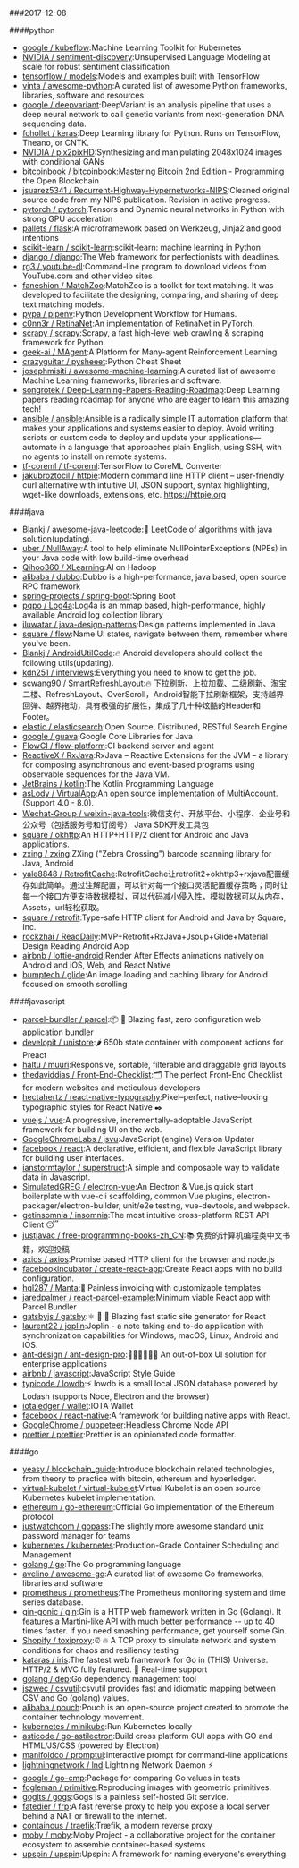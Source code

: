 ###2017-12-08

####python
* [google / kubeflow](https://github.com/google/kubeflow):Machine Learning Toolkit for Kubernetes
* [NVIDIA / sentiment-discovery](https://github.com/NVIDIA/sentiment-discovery):Unsupervised Language Modeling at scale for robust sentiment classification
* [tensorflow / models](https://github.com/tensorflow/models):Models and examples built with TensorFlow
* [vinta / awesome-python](https://github.com/vinta/awesome-python):A curated list of awesome Python frameworks, libraries, software and resources
* [google / deepvariant](https://github.com/google/deepvariant):DeepVariant is an analysis pipeline that uses a deep neural network to call genetic variants from next-generation DNA sequencing data.
* [fchollet / keras](https://github.com/fchollet/keras):Deep Learning library for Python. Runs on TensorFlow, Theano, or CNTK.
* [NVIDIA / pix2pixHD](https://github.com/NVIDIA/pix2pixHD):Synthesizing and manipulating 2048x1024 images with conditional GANs
* [bitcoinbook / bitcoinbook](https://github.com/bitcoinbook/bitcoinbook):Mastering Bitcoin 2nd Edition - Programming the Open Blockchain
* [jsuarez5341 / Recurrent-Highway-Hypernetworks-NIPS](https://github.com/jsuarez5341/Recurrent-Highway-Hypernetworks-NIPS):Cleaned original source code from my NIPS publication. Revision in active progress.
* [pytorch / pytorch](https://github.com/pytorch/pytorch):Tensors and Dynamic neural networks in Python with strong GPU acceleration
* [pallets / flask](https://github.com/pallets/flask):A microframework based on Werkzeug, Jinja2 and good intentions
* [scikit-learn / scikit-learn](https://github.com/scikit-learn/scikit-learn):scikit-learn: machine learning in Python
* [django / django](https://github.com/django/django):The Web framework for perfectionists with deadlines.
* [rg3 / youtube-dl](https://github.com/rg3/youtube-dl):Command-line program to download videos from YouTube.com and other video sites
* [faneshion / MatchZoo](https://github.com/faneshion/MatchZoo):MatchZoo is a toolkit for text matching. It was developed to facilitate the designing, comparing, and sharing of deep text matching models.
* [pypa / pipenv](https://github.com/pypa/pipenv):Python Development Workflow for Humans.
* [c0nn3r / RetinaNet](https://github.com/c0nn3r/RetinaNet):An implementation of RetinaNet in PyTorch.
* [scrapy / scrapy](https://github.com/scrapy/scrapy):Scrapy, a fast high-level web crawling & scraping framework for Python.
* [geek-ai / MAgent](https://github.com/geek-ai/MAgent):A Platform for Many-agent Reinforcement Learning
* [crazyguitar / pysheeet](https://github.com/crazyguitar/pysheeet):Python Cheat Sheet
* [josephmisiti / awesome-machine-learning](https://github.com/josephmisiti/awesome-machine-learning):A curated list of awesome Machine Learning frameworks, libraries and software.
* [songrotek / Deep-Learning-Papers-Reading-Roadmap](https://github.com/songrotek/Deep-Learning-Papers-Reading-Roadmap):Deep Learning papers reading roadmap for anyone who are eager to learn this amazing tech!
* [ansible / ansible](https://github.com/ansible/ansible):Ansible is a radically simple IT automation platform that makes your applications and systems easier to deploy. Avoid writing scripts or custom code to deploy and update your applications— automate in a language that approaches plain English, using SSH, with no agents to install on remote systems.
* [tf-coreml / tf-coreml](https://github.com/tf-coreml/tf-coreml):TensorFlow to CoreML Converter
* [jakubroztocil / httpie](https://github.com/jakubroztocil/httpie):Modern command line HTTP client – user-friendly curl alternative with intuitive UI, JSON support, syntax highlighting, wget-like downloads, extensions, etc. https://httpie.org

####java
* [Blankj / awesome-java-leetcode](https://github.com/Blankj/awesome-java-leetcode):👑 LeetCode of algorithms with java solution(updating).
* [uber / NullAway](https://github.com/uber/NullAway):A tool to help eliminate NullPointerExceptions (NPEs) in your Java code with low build-time overhead
* [Qihoo360 / XLearning](https://github.com/Qihoo360/XLearning):AI on Hadoop
* [alibaba / dubbo](https://github.com/alibaba/dubbo):Dubbo is a high-performance, java based, open source RPC framework
* [spring-projects / spring-boot](https://github.com/spring-projects/spring-boot):Spring Boot
* [pqpo / Log4a](https://github.com/pqpo/Log4a):Log4a is an mmap based, high-performance, highly available Android log collection library
* [iluwatar / java-design-patterns](https://github.com/iluwatar/java-design-patterns):Design patterns implemented in Java
* [square / flow](https://github.com/square/flow):Name UI states, navigate between them, remember where you've been.
* [Blankj / AndroidUtilCode](https://github.com/Blankj/AndroidUtilCode):🔥 Android developers should collect the following utils(updating).
* [kdn251 / interviews](https://github.com/kdn251/interviews):Everything you need to know to get the job.
* [scwang90 / SmartRefreshLayout](https://github.com/scwang90/SmartRefreshLayout):🔥 下拉刷新、上拉加载、二级刷新、淘宝二楼、RefreshLayout、OverScroll，Android智能下拉刷新框架，支持越界回弹、越界拖动，具有极强的扩展性，集成了几十种炫酷的Header和 Footer。
* [elastic / elasticsearch](https://github.com/elastic/elasticsearch):Open Source, Distributed, RESTful Search Engine
* [google / guava](https://github.com/google/guava):Google Core Libraries for Java
* [FlowCI / flow-platform](https://github.com/FlowCI/flow-platform):CI backend server and agent
* [ReactiveX / RxJava](https://github.com/ReactiveX/RxJava):RxJava – Reactive Extensions for the JVM – a library for composing asynchronous and event-based programs using observable sequences for the Java VM.
* [JetBrains / kotlin](https://github.com/JetBrains/kotlin):The Kotlin Programming Language
* [asLody / VirtualApp](https://github.com/asLody/VirtualApp):An open source implementation of MultiAccount.(Support 4.0 - 8.0).
* [Wechat-Group / weixin-java-tools](https://github.com/Wechat-Group/weixin-java-tools):微信支付、开放平台、小程序、企业号和公众号（包括服务号和订阅号） Java SDK开发工具包
* [square / okhttp](https://github.com/square/okhttp):An HTTP+HTTP/2 client for Android and Java applications.
* [zxing / zxing](https://github.com/zxing/zxing):ZXing ("Zebra Crossing") barcode scanning library for Java, Android
* [yale8848 / RetrofitCache](https://github.com/yale8848/RetrofitCache):RetrofitCache让retrofit2+okhttp3+rxjava配置缓存如此简单。通过注解配置，可以针对每一个接口灵活配置缓存策略；同时让每一个接口方便支持数据模拟，可以代码减小侵入性，模拟数据可以从内存，Assets，url轻松获取。
* [square / retrofit](https://github.com/square/retrofit):Type-safe HTTP client for Android and Java by Square, Inc.
* [rockzhai / ReadDaily](https://github.com/rockzhai/ReadDaily):MVP+Retrofit+RxJava+Jsoup+Glide+Material Design Reading Android App
* [airbnb / lottie-android](https://github.com/airbnb/lottie-android):Render After Effects animations natively on Android and iOS, Web, and React Native
* [bumptech / glide](https://github.com/bumptech/glide):An image loading and caching library for Android focused on smooth scrolling

####javascript
* [parcel-bundler / parcel](https://github.com/parcel-bundler/parcel):📦 🚀 Blazing fast, zero configuration web application bundler
* [developit / unistore](https://github.com/developit/unistore):🌶 650b state container with component actions for Preact
* [haltu / muuri](https://github.com/haltu/muuri):Responsive, sortable, filterable and draggable grid layouts
* [thedaviddias / Front-End-Checklist](https://github.com/thedaviddias/Front-End-Checklist):🗂 The perfect Front-End Checklist for modern websites and meticulous developers
* [hectahertz / react-native-typography](https://github.com/hectahertz/react-native-typography):Pixel–perfect, native–looking typographic styles for React Native ✒️
* [vuejs / vue](https://github.com/vuejs/vue):A progressive, incrementally-adoptable JavaScript framework for building UI on the web.
* [GoogleChromeLabs / jsvu](https://github.com/GoogleChromeLabs/jsvu):JavaScript (engine) Version Updater
* [facebook / react](https://github.com/facebook/react):A declarative, efficient, and flexible JavaScript library for building user interfaces.
* [ianstormtaylor / superstruct](https://github.com/ianstormtaylor/superstruct):A simple and composable way to validate data in Javascript.
* [SimulatedGREG / electron-vue](https://github.com/SimulatedGREG/electron-vue):An Electron & Vue.js quick start boilerplate with vue-cli scaffolding, common Vue plugins, electron-packager/electron-builder, unit/e2e testing, vue-devtools, and webpack.
* [getinsomnia / insomnia](https://github.com/getinsomnia/insomnia):The most intuitive cross-platform REST API Client 😴
* [justjavac / free-programming-books-zh_CN](https://github.com/justjavac/free-programming-books-zh_CN):📚 免费的计算机编程类中文书籍，欢迎投稿
* [axios / axios](https://github.com/axios/axios):Promise based HTTP client for the browser and node.js
* [facebookincubator / create-react-app](https://github.com/facebookincubator/create-react-app):Create React apps with no build configuration.
* [hql287 / Manta](https://github.com/hql287/Manta):🎉 Painless invoicing with customizable templates
* [jaredpalmer / react-parcel-example](https://github.com/jaredpalmer/react-parcel-example):Minimum viable React app with Parcel Bundler
* [gatsbyjs / gatsby](https://github.com/gatsbyjs/gatsby):⚛️ 📄 🚀 Blazing fast static site generator for React
* [laurent22 / joplin](https://github.com/laurent22/joplin):Joplin - a note taking and to-do application with synchronization capabilities for Windows, macOS, Linux, Android and iOS.
* [ant-design / ant-design-pro](https://github.com/ant-design/ant-design-pro):👨🏻‍💻👩🏻‍💻 An out-of-box UI solution for enterprise applications
* [airbnb / javascript](https://github.com/airbnb/javascript):JavaScript Style Guide
* [typicode / lowdb](https://github.com/typicode/lowdb):⚡️ lowdb is a small local JSON database powered by Lodash (supports Node, Electron and the browser)
* [iotaledger / wallet](https://github.com/iotaledger/wallet):IOTA Wallet
* [facebook / react-native](https://github.com/facebook/react-native):A framework for building native apps with React.
* [GoogleChrome / puppeteer](https://github.com/GoogleChrome/puppeteer):Headless Chrome Node API
* [prettier / prettier](https://github.com/prettier/prettier):Prettier is an opinionated code formatter.

####go
* [yeasy / blockchain_guide](https://github.com/yeasy/blockchain_guide):Introduce blockchain related technologies, from theory to practice with bitcoin, ethereum and hyperledger.
* [virtual-kubelet / virtual-kubelet](https://github.com/virtual-kubelet/virtual-kubelet):Virtual Kubelet is an open source Kubernetes kubelet implementation.
* [ethereum / go-ethereum](https://github.com/ethereum/go-ethereum):Official Go implementation of the Ethereum protocol
* [justwatchcom / gopass](https://github.com/justwatchcom/gopass):The slightly more awesome standard unix password manager for teams
* [kubernetes / kubernetes](https://github.com/kubernetes/kubernetes):Production-Grade Container Scheduling and Management
* [golang / go](https://github.com/golang/go):The Go programming language
* [avelino / awesome-go](https://github.com/avelino/awesome-go):A curated list of awesome Go frameworks, libraries and software
* [prometheus / prometheus](https://github.com/prometheus/prometheus):The Prometheus monitoring system and time series database.
* [gin-gonic / gin](https://github.com/gin-gonic/gin):Gin is a HTTP web framework written in Go (Golang). It features a Martini-like API with much better performance -- up to 40 times faster. If you need smashing performance, get yourself some Gin.
* [Shopify / toxiproxy](https://github.com/Shopify/toxiproxy):⏰ 🔥 A TCP proxy to simulate network and system conditions for chaos and resiliency testing
* [kataras / iris](https://github.com/kataras/iris):The fastest web framework for Go in (THIS) Universe. HTTP/2 & MVC fully featured. 🎁 Real-time support
* [golang / dep](https://github.com/golang/dep):Go dependency management tool
* [jszwec / csvutil](https://github.com/jszwec/csvutil):csvutil provides fast and idiomatic mapping between CSV and Go (golang) values.
* [alibaba / pouch](https://github.com/alibaba/pouch):Pouch is an open-source project created to promote the container technology movement.
* [kubernetes / minikube](https://github.com/kubernetes/minikube):Run Kubernetes locally
* [asticode / go-astilectron](https://github.com/asticode/go-astilectron):Build cross platform GUI apps with GO and HTML/JS/CSS (powered by Electron)
* [manifoldco / promptui](https://github.com/manifoldco/promptui):Interactive prompt for command-line applications
* [lightningnetwork / lnd](https://github.com/lightningnetwork/lnd):Lightning Network Daemon ⚡️
* [google / go-cmp](https://github.com/google/go-cmp):Package for comparing Go values in tests
* [fogleman / primitive](https://github.com/fogleman/primitive):Reproducing images with geometric primitives.
* [gogits / gogs](https://github.com/gogits/gogs):Gogs is a painless self-hosted Git service.
* [fatedier / frp](https://github.com/fatedier/frp):A fast reverse proxy to help you expose a local server behind a NAT or firewall to the internet.
* [containous / traefik](https://github.com/containous/traefik):Træfik, a modern reverse proxy
* [moby / moby](https://github.com/moby/moby):Moby Project - a collaborative project for the container ecosystem to assemble container-based systems
* [upspin / upspin](https://github.com/upspin/upspin):Upspin: A framework for naming everyone's everything.
